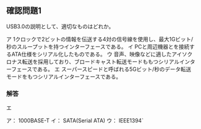 ## 確認問題1

USB3.0の説明として、適切なものはどれか。

ア
1クロックで2ビットの情報を伝送する4対の信号線を使用し、最大1Gビット/秒のスループットを持つインターフェースである。
イ
PCと周辺機器とを接続するATA仕様をシリアル化したものである。
ウ
音声、映像などに適したアイソクロナス転送を採用しており、ブロードキャスト転送モードももつシリアルインターフェースである。
エ
スーパースピードと呼ばれる5Gビット/秒のデータ転送モードをもつシリアルインターフェースである。

### 解答

エ

ア： 1000BASE-T
イ： SATA(Serial ATA)
ウ： IEEE1394`
